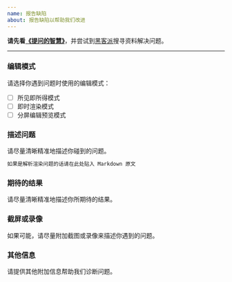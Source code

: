 ```yaml
---
name: 报告缺陷
about: 报告缺陷以帮助我们改进
---
```


**请先看[《提问的智慧》](https://hacpai.com/article/1536377163156)**，并尝试到[黑客派](https://hacpai.com)搜寻资料解决问题。

----

### 编辑模式

请选择你遇到问题时使用的编辑模式：

* [ ] 所见即所得模式
* [ ] 即时渲染模式
* [ ] 分屏编辑预览模式

### 描述问题

请尽量清晰精准地描述你碰到的问题。

````````markdown
如果是解析渲染问题的话请在此处贴入 Markdown 原文
````````

### 期待的结果

请尽量清晰精准地描述你所期待的结果。

### 截屏或录像

如果可能，请尽量附加截图或录像来描述你遇到的问题。

### 其他信息

请提供其他附加信息帮助我们诊断问题。
